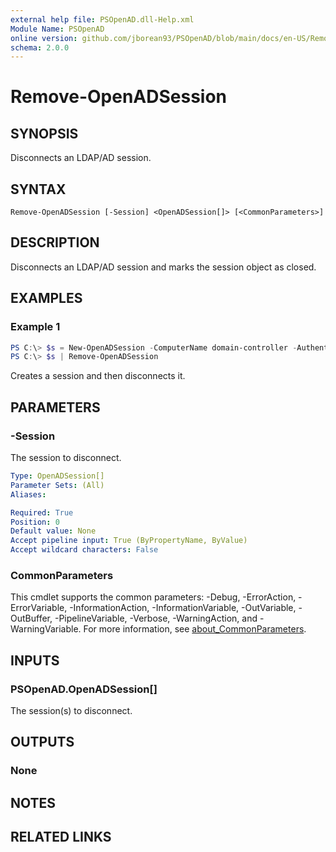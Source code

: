 ```yaml
---
external help file: PSOpenAD.dll-Help.xml
Module Name: PSOpenAD
online version: github.com/jborean93/PSOpenAD/blob/main/docs/en-US/Remove-OpenADSession.md
schema: 2.0.0
---
```


# Remove-OpenADSession

## SYNOPSIS
Disconnects an LDAP/AD session.

## SYNTAX

```
Remove-OpenADSession [-Session] <OpenADSession[]> [<CommonParameters>]
```

## DESCRIPTION
Disconnects an LDAP/AD session and marks the session object as closed.

## EXAMPLES

### Example 1
```powershell
PS C:\> $s = New-OpenADSession -ComputerName domain-controller -Authentication Negotiate
PS C:\> $s | Remove-OpenADSession
```

Creates a session and then disconnects it.

## PARAMETERS

### -Session
The session to disconnect.

```yaml
Type: OpenADSession[]
Parameter Sets: (All)
Aliases:

Required: True
Position: 0
Default value: None
Accept pipeline input: True (ByPropertyName, ByValue)
Accept wildcard characters: False
```

### CommonParameters
This cmdlet supports the common parameters: -Debug, -ErrorAction, -ErrorVariable, -InformationAction, -InformationVariable, -OutVariable, -OutBuffer, -PipelineVariable, -Verbose, -WarningAction, and -WarningVariable. For more information, see [about_CommonParameters](http://go.microsoft.com/fwlink/?LinkID=113216).

## INPUTS

### PSOpenAD.OpenADSession[]
The session(s) to disconnect.

## OUTPUTS

### None
## NOTES

## RELATED LINKS
